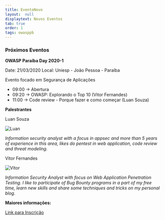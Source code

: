 ```yaml
---
title: EventoNovo
layout:  null
displaytext: Novos Eventos
tab: true
order: 1
tags: owasppb
---
```


### Próximos Eventos

**OWASP Paraíba Day 2020-1**

Date: 21/03/2020
Local: Uniesp - João Pessoa - Paraíba

Evento focado em Segurança de Aplicações

* 09:00 -> Abertura
* 09:20 -> OWASP: Explorando o Top 10 (Vitor Fernandes)
* 11:00 -> Code review - Porque fazer e como começar (Luan Souza)

**Palestrantes**

Luan Souza

![Luan](/www-chapter-paraiba/assets/images/luan_souza.jpg)

_Information security analyst with a focus in appsec and more than 5 years of experience in this area, likes do pentest in web application, code review and  threat modeling._

Vitor Fernandes

![Vitor](/www-chapter-paraiba/assets/images/pp.jpg)

_Information Security Analyst with focus on Web Application Penetration Testing. I like to participate of Bug Bounty programs in a part of my free time, learn new skills and share some techniques and tricks on my personal blog._


**Maiores informações:**

[Link para Inscrição](https://www.meetup.com/OWASP-Paraiba-Chapter/events/265154176/)